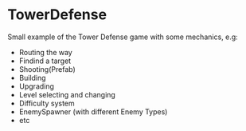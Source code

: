 # TowerDefense
Small example of the Tower Defense game with some mechanics, e.g:
<ul>
  <li>Routing the way</li>
  <li>Findind a target</li>
  <li>Shooting(Prefab)</li>
  <li>Building</li>
  <li>Upgrading</li>
  <li>Level selecting and changing</li>
  <li>Difficulty system</li>
  <li>EnemySpawner (with different Enemy Types)</li>
  <li>etc</li>
 </ul>

